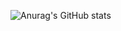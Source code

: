 ![Anurag's GitHub stats](https://github-readme-stats.vercel.app/api?username=Xiaomichael&count_private=true)
